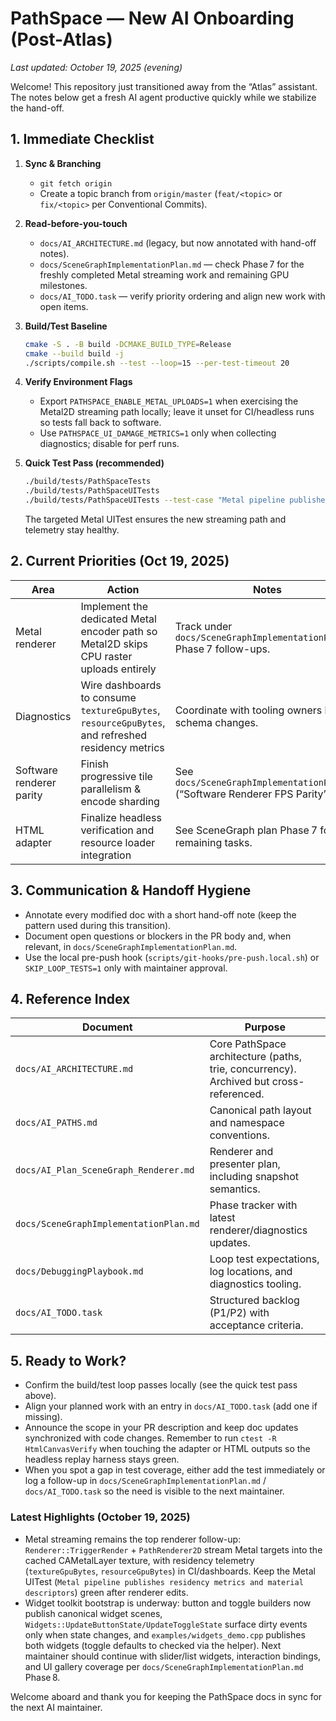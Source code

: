 # PathSpace — New AI Onboarding (Post-Atlas)

_Last updated: October 19, 2025 (evening)_

Welcome! This repository just transitioned away from the “Atlas” assistant. The notes below get a fresh AI agent productive quickly while we stabilize the hand-off.

## 1. Immediate Checklist

1. **Sync & Branching**
   - `git fetch origin`
   - Create a topic branch from `origin/master` (`feat/<topic>` or `fix/<topic>` per Conventional Commits).

2. **Read-before-you-touch**
   - `docs/AI_ARCHITECTURE.md` (legacy, but now annotated with hand-off notes).
   - `docs/SceneGraphImplementationPlan.md` — check Phase 7 for the freshly completed Metal streaming work and remaining GPU milestones.
   - `docs/AI_TODO.task` — verify priority ordering and align new work with open items.

3. **Build/Test Baseline**
   ```bash
   cmake -S . -B build -DCMAKE_BUILD_TYPE=Release
   cmake --build build -j
   ./scripts/compile.sh --test --loop=15 --per-test-timeout 20
   ```

4. **Verify Environment Flags**
   - Export `PATHSPACE_ENABLE_METAL_UPLOADS=1` when exercising the Metal2D streaming path locally; leave it unset for CI/headless runs so tests fall back to software.
   - Use `PATHSPACE_UI_DAMAGE_METRICS=1` only when collecting diagnostics; disable for perf runs.

5. **Quick Test Pass (recommended)**
   ```bash
   ./build/tests/PathSpaceTests
   ./build/tests/PathSpaceUITests
   ./build/tests/PathSpaceUITests --test-case "Metal pipeline publishes residency metrics and material descriptors"
   ```
   The targeted Metal UITest ensures the new streaming path and telemetry stay healthy.

## 2. Current Priorities (Oct 19, 2025)

| Area | Action | Notes |
| --- | --- | --- |
| Metal renderer | Implement the dedicated Metal encoder path so Metal2D skips CPU raster uploads entirely | Track under `docs/SceneGraphImplementationPlan.md` Phase 7 follow-ups. |
| Diagnostics | Wire dashboards to consume `textureGpuBytes`, `resourceGpuBytes`, and refreshed residency metrics | Coordinate with tooling owners before schema changes. |
| Software renderer parity | Finish progressive tile parallelism & encode sharding | See `docs/SceneGraphImplementationPlan.md` (“Software Renderer FPS Parity”). |
| HTML adapter | Finalize headless verification and resource loader integration | See SceneGraph plan Phase 7 for remaining tasks. |

## 3. Communication & Handoff Hygiene

- Annotate every modified doc with a short hand-off note (keep the pattern used during this transition).
- Document open questions or blockers in the PR body and, when relevant, in `docs/SceneGraphImplementationPlan.md`.
- Use the local pre-push hook (`scripts/git-hooks/pre-push.local.sh`) or `SKIP_LOOP_TESTS=1` only with maintainer approval.

## 4. Reference Index

| Document | Purpose |
| --- | --- |
| `docs/AI_ARCHITECTURE.md` | Core PathSpace architecture (paths, trie, concurrency). Archived but cross-referenced. |
| `docs/AI_PATHS.md` | Canonical path layout and namespace conventions. |
| `docs/AI_Plan_SceneGraph_Renderer.md` | Renderer and presenter plan, including snapshot semantics. |
| `docs/SceneGraphImplementationPlan.md` | Phase tracker with latest renderer/diagnostics updates. |
| `docs/DebuggingPlaybook.md` | Loop test expectations, log locations, and diagnostics tooling. |
| `docs/AI_TODO.task` | Structured backlog (P1/P2) with acceptance criteria. |

## 5. Ready to Work?

- Confirm the build/test loop passes locally (see the quick test pass above).
- Align your planned work with an entry in `docs/AI_TODO.task` (add one if missing).
- Announce the scope in your PR description and keep doc updates synchronized with code changes. Remember to run `ctest -R HtmlCanvasVerify` when touching the adapter or HTML outputs so the headless replay harness stays green.
- When you spot a gap in test coverage, either add the test immediately or log a follow-up in `docs/SceneGraphImplementationPlan.md` / `docs/AI_TODO.task` so the need is visible to the next maintainer.

### Latest Highlights (October 19, 2025)
- Metal streaming remains the top renderer follow-up: `Renderer::TriggerRender` + `PathRenderer2D` stream Metal targets into the cached CAMetalLayer texture, with residency telemetry (`textureGpuBytes`, `resourceGpuBytes`) in CI/dashboards. Keep the Metal UITest (`Metal pipeline publishes residency metrics and material descriptors`) green after renderer edits.
- Widget toolkit bootstrap is underway: button and toggle builders now publish canonical widget scenes, `Widgets::UpdateButtonState/UpdateToggleState` surface dirty events only when state changes, and `examples/widgets_demo.cpp` publishes both widgets (toggle defaults to checked via the helper). Next maintainer should continue with slider/list widgets, interaction bindings, and UI gallery coverage per `docs/SceneGraphImplementationPlan.md` Phase 8.

Welcome aboard and thank you for keeping the PathSpace docs in sync for the next AI maintainer.
